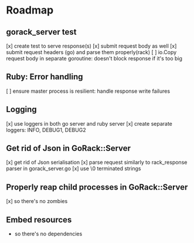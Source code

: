 # Roadmap

## gorack_server test
[x] create test to serve response(s)
[x] submit request body as well
[x] submit request headers (go) and parse them properly(rack)
[ ] io.Copy request body in separate goroutine: doesn't block response if it's too big

## Ruby: Error handling
[ ] ensure master process is resilient: handle response write failures

## Logging
[x] use loggers in both go server and ruby server
[x] create separate loggers: INFO, DEBUG1, DEBUG2

## Get rid of Json in GoRack::Server
[x] get rid of Json serialisation
[x] parse request similarly to rack_response parser in gorack_server.go
[x] use \0 terminated strings

## Properly reap child processes in GoRack::Server
[x] so there's no zombies

## Embed resources
- so there's no dependencies


